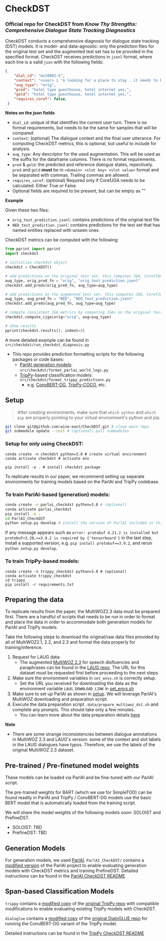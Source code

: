 # CheckDST
### Official repo for CheckDST from <em>Know Thy Strengths: Comprehensive Dialogue State Tracking Diagnostics</em>

CheckDST conducts a comprehensive diagnosis for dialogue state tracking (DST) models. 
It is model- and data-agnostic: only the prediction files for the original test set and the augmented test set has to be provided in the specified format. 
CheckDST receives predictions in `jsonl` format, where each line is a valid `json` with the following fields: 
```json
{
    "dial_id": "mul0003-5", 
    "context": "<user> i 'm looking for a place to stay . it needs to be a guesthouse and include free wifi .",  
    "aug_type": "orig",
    "pred": "hotel type guesthouse, hotel internet yes,",   
    "gold": "hotel type guesthouse, hotel internet yes,", 
    "requires_coref": false, 
 }
```

**Notes on the json fields** 
- `dial_id`: unique id that identifies the current user turn. There is no format requirements, but needs to be the same for samples that will be compared
- `context`: (optional) The dialogue context and the final user utterance. For computing CheckDST metrics, this is optional, but useful to include for analysis. 
- `aug_type`: Any descriptor for the used augmentation. This will be used as the suffix for the dataframe columns. There is no format requirements. 
- `pred` & `gold`: the predicted and reference dialogue states, repectively. `pred` and `gold` **must** be in `<domain> <slot key> <slot value>` format and be separated with commas. Trailing commas are allowed.
- `requires_coref`: (optional) Required only if CorefJGA needs to be calculated. Either True or False. 
- Optional fields are required to be present, but can be empty as ""

**Example**

Given these two files: 
- `orig_test_prediction.jsonl`: contains predictions of the original test file
- `NED_test_prediction.jsonl`: contains predictions for the test set that has named entities replaced with unseen ones

CheckDST metrics can be computed with the following: 

```python
from pprint import pprint
import checkdst

# initialize checkdst object 
checkdst = CheckDST()

# add predictions on the original test set. this computes JGA, CorefJGA if applicable, and hallucination 
aug_type, orig_pred_fn = "orig", "orig_test_prediction.jsonl" 
checkdst.add_preds(orig_pred_fn, aug_type=aug_type)

# add predictions on the augmented test set. this computes JGA, CorefJGA if applicable, and hallucination 
aug_type, aug_pred_fn = "NED", "NED_test_prediction.jsonl" 
checkdst.add_preds(aug_pred_fn, aug_type=aug_type)

# compute consistent JGA metrics by comparing JGAs on the original test set and the augmented test set 
checkdst.compute_cjga(orig="orig", aug=aug_type)

# show results 
pprint(checkdst.results(), indent=4)
```

A more detailed example can be found in `src/checkdst/run_checkdst_diagnosis.py`

- This repo provides prediction formatting scripts for the following packages or code bases: 
    - [ParlAI generation models](#generation-models): `src/checkdst/format_parlai_world_logs.py`
    - [TripPy](#classification-models)-based classification models: `src/checkdst/format_trippy_predictions.py`
        - e.g. [ConvBERT-DG](https://github.com/alexa/dialoglue), [TripPy-COCO](https://arxiv.org/pdf/2010.12850.pdf), etc.



## Setup 

> After creating environments, make sure that `which python` and `which pip` are properly pointing to your virtual environment's  python and pip. 

```bash
git clone git@github.com:wise-east/CheckDST.git # clone main repo
git submodule update --init # (optional) pull submodules
```

### Setup for only using CheckDST:
```
conda create -n checkdst python=3.8 # create virtual environment 
conda activate checkdst # activate env

pip install -e . # install checkdst package
```

To replicate results in our paper, we recommend setting up separate environments for training models based on the ParlAI and TripPy codebase. 

### To train ParlAI-based (generation) models: 
```bash 
conda create -n parlai_checkdst python=3.8 # (optional)
conda activate parlai_checkdst 
pip install -e . 
cd ParlAI_CheckDST  
python setup.py develop # install the version of ParlAI included in this repo
```

If any message appears such as `error: protobuf 4.21.2 is installed but protobuf<3.20,>=3.9.2 is required by {'tensorboard'}` in the last step, install a supported version, e.g. `pip install protobuf==3.9.2`, and rerun `python setup.py develop`. 


### To train TripPy-based models: 
```
conda create -n trippy_checkdst python=3.8 # (optional)
conda activate trippy_checkdst 
cd trippy
pip install -r requirements.txt
```

## Preparing the data 

To replicate results from the paper, the MultiWOZ2.3 data must be prepared first. There are a handful of scripts that needs to be run in order to format and place the data in order to accommodate both generation models for ParlAI and TripPy models. 

Take the following steps to download the original/raw data files provided by all of MultiWOZ2.1, 2.2, and 2.3 and format the data properly for training/inference.

1. Request for LAUG data: 
    - The augmented [MultiWOZ 2.3](https://github.com/lexmen318/MultiWOZ-coref) for speech disfluencies and paraphrases can be found in the [LAUG repo](https://github.com/thu-coai/LAUG#supported-datasets). The URL for this dataset must be requested first before proceeding to the next steps.
1. Make sure the environment variables in `set_envs.sh` is correctly setup. 
    - Set the URL you received for downloading the data as the environment variable `LAUG_DOWNLOAD_LINK` in [set_envs.sh](set_envs.sh) 
1. Make sure to set up ParlAI as shown in [setup](#setup). We will leverage ParlAI's MultiWOZ downloading and preparation script. 
1. Execute the data preparation script `.data/prepare_multiwoz_dst.sh` and complete any prompts. This should take only a few minutes. 
    - You can learn more about the data preparation details [here](data/README.md)

**Note** 
- There are some strange inconsistencies between dialogue annotations in MultiWOZ 2.3 and LAUG's version: some of the context and slot labels in the LAUG dialogues have typos. Therefore, we use the labels of the original MultiWOZ 2.3 dataset. 


## Pre-trained / Pre-finetuned model weights 

These models can be loaded via ParlAI and be fine-tuned with our ParlAI script. 

The pre-trained weights for BART (which we use for SimpleTOD) can be found readily in ParlAI and TripPy / ConvBERT-DG models use the basic BERT model that is automatically loaded from the training script. 

We will share the model weights of the following models soon: SOLOIST and PrefineDST. 
- SOLOIST: TBD
- PrefineDST: TBD 

## Generation Models 

For generation models, we used [ParlAI](https://parl.ai). `ParlAI_CheckDST/` contains a [modified version](https://github.com/wise-east/ParlAI_CheckDST) of the ParlAI project to enable evaluating generation models with CheckDST metrics and training PrefineDST. Detailed instructions can be found in the [ParlAI CheckDST README](ParlAI_CheckDST/CHECKDST_README.md)


## Span-based Classification Models 

`trippy` contains a [modified copy](https://github.com/wise-east/trippy) of the [original TripPy repo](https://gitlab.cs.uni-duesseldorf.de/general/dsml/trippy-public) with compatible modifications to enable evaluating existing TripPy models with CheckDST. 

`dialoglue` contains a [modified copy](https://github.com/wise-east/dialoglue) of the [original DialoGLUE repo](https://github.com/alexa/dialoglue) for running the ConvBERT-DG variant of the TripPy model. 

Detailed instructions can be found in the [TripPy CheckDST README](trippy/CHECKDST_README.md)
